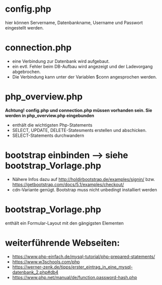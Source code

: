 # config.php
hier können Servername, Datenbankname, Username und Passwort eingestellt werden.

# connection.php
- eine Verbindung zur Datenbank wird aufgebaut.
- ein evtl. Fehler beim DB-Aufbau wird angezeigt und der Ladevorgang abgebrochen.
- Die Verbindung kann unter der Variablen $conn angesprochen werden.

# php_overview.php
**Achtung!**
**config.php und connection.php müssen vorhanden sein. Sie werden in php_overview.php eingebunden**
- enthält die wichtigsten Php-Statements
- SELECT, UPDATE, DELETE-Statesments erstellen und abschicken.
- SELECT-Statements durchwandern


# bootstrap einbinden --> siehe bootstrap_Vorlage.php
- Nähere Infos dazu auf http://holdirbootstrap.de/examples/signin/ bzw. https://getbootstrap.com/docs/5.1/examples/checkout/
- cdn-Variante genügt. Bootstrap muss nicht unbedingt installiert werden

# bootstrap_Vorlage.php
enthält ein Formular-Layout mit den gängigsten Elementen


# weiterführende Webseiten:
- https://www.php-einfach.de/mysql-tutorial/php-prepared-statements/
- https://www.w3schools.com/php
- https://werner-zenk.de/tipps/erster_eintrag_in_eine_mysql-datenbank_2.php#db4
- https://www.php.net/manual/de/function.password-hash.php
<!---
- 👋 Hi, I’m @lernePHP Das ist mein erstes github repository
- 👀 I’m interested in ...
- 🌱 I’m currently learning ...
- 💞️ I’m looking to collaborate on ...
- 📫 How to reach me ...
- kleine Änderung


lernePHP/lernePHP is a ✨ special ✨ repository because its `README.md` (this file) appears on your GitHub profile.
You can click the Preview link to take a look at your changes.
--->
